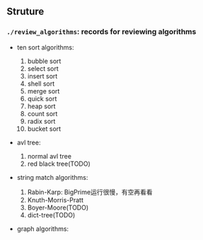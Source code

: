 ## Struture
### `./review_algorithms`: records for reviewing algorithms
* ten sort algorithms:
    
    1. bubble sort
    2. select sort
    3. insert sort
    4. shell sort
    5. merge sort
    6. quick sort
    7. heap sort
    8. count sort
    9. radix sort
    10. bucket sort

* avl tree:

    1. normal avl tree
    2. red black tree(TODO)

* string match algorithms:

    1. Rabin-Karp: BigPrime运行很慢，有空再看看
    2. Knuth-Morris-Pratt
    3. Boyer-Moore(TODO)
    4. dict-tree(TODO)
* graph algorithms: